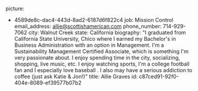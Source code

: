 picture:
  - 4589de8c-dac4-443d-8ad2-6187d6f822c4
job: Mission Control
email_address: allie@scottishamerican.com
phone_number: 714-929-7062
city: Walnut Creek
state: California
biography: "I graduated from California State University, Chico where I earned my Bachelor's in Business Administration with an option in Management. I'm a Sustainability Management Certified Associate, which is something I'm very passionate about. I enjoy spending time in the city, socializing, shopping, live music, etc. I enjoy watching sports, I'm a college football fan and I especially love baseball . I also may have a serious addiction to coffee (just ask Katie & Jon!)"
title: Allie Graves
id: c87ced91-92f0-404e-8089-ef39577b07b2
